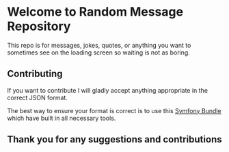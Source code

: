 # Welcome to Random Message Repository

This repo is for messages, jokes, quotes, or anything you want to sometimes see on the loading screen so waiting is not as boring. 

## Contributing

If you want to contribute I will gladly accept anything appropriate in the correct JSON format. 

The best way to ensure your format is correct is to use this [Symfony Bundle](https://github.com/Fabricio872/random-message-bundle) which have built in all necessary tools.

## Thank you for any suggestions and contributions
